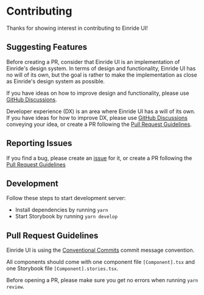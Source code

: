 # Contributing

Thanks for showing interest in contributing to Einride UI!

## Suggesting Features

Before creating a PR, consider that Einride UI is an implementation of Einride's
design system. In terms of design and functionality, Einride UI has no will of
its own, but the goal is rather to make the implementation as close as Einride's
design system as possible.

If you have ideas on how to improve design and functionality, please use
[GitHub Discussions](https://github.com/einride/ui/discussions/categories/ideas).

Developer experience (DX) is an area where Einride UI has a will of its own. If
you have ideas for how to improve DX, please use
[GitHub Discussions](https://github.com/einride/ui/discussions/categories/ideas)
conveying your idea, or create a PR following the
[Pull Request Guidelines](#pull-request-guidelines).

## Reporting Issues

If you find a bug, please create an
[issue](https://github.com/einride/ui/issues) for it, or create a PR following
the [Pull Request Guidelines](#pull-request-guidelines)

## Development

Follow these steps to start development server:

- Install dependencies by running `yarn`
- Start Storybook by running `yarn develop`

## Pull Request Guidelines

Einride UI is using the
[Conventional Commits](https://www.conventionalcommits.org/) commit message
convention.

All components should come with one component file `[Component].tsx` and one
Storybook file `[Component].stories.tsx`.

Before opening a PR, please make sure you get no errors when running
`yarn review`.
